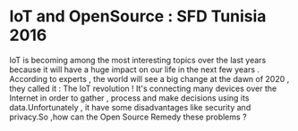 # IoT and OpenSource : SFD Tunisia 2016

IoT is becoming  among the most interesting topics over the last years because it will have a huge impact on our life in the next few years . According to experts , the world will see a big change at the dawn of 2020 , they called it : The IoT revolution !
It's connecting  many devices over the Internet in order to gather , process and make decisions using its data.Unfortunately , it have some disadvantages like security and privacy.So ,how can the Open Source Remedy these problems ?
